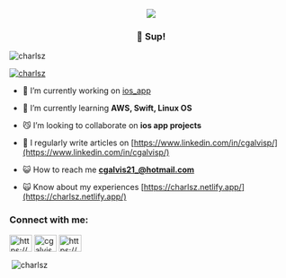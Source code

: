 <p align="center">
  <img src="https://storage.googleapis.com/gweb-uniblog-publish-prod/original_images/Dino_non-birthday_version.gif">
</p>

<h3 align="center">👋 Sup!</h3>

<p align="left"> <img src="https://komarev.com/ghpvc/?username=charlsz&label=Profile%20views&color=0e75b6&style=flat" alt="charlsz" /> </p>

<p align="left"> <a href="https://github.com/ryo-ma/github-profile-trophy"><img src="https://github-profile-trophy.vercel.app/?username=charlsz" alt="charlsz" /></a> </p>

- 🔭 I’m currently working on [ios_app](https://github.com/Charlsz/ios_app)

- 🌱 I’m currently learning **AWS, Swift, Linux OS**

- 😼 I’m looking to collaborate on **ios app projects**

- 📝 I regularly write articles on [https://www.linkedin.com/in/cgalvisp/](https://www.linkedin.com/in/cgalvisp/)

- 😺 How to reach me **cgalvis21_@hotmail.com**

- 🙀 Know about my experiences [https://charlsz.netlify.app/](https://charlsz.netlify.app/)

<h3 align="left">Connect with me:</h3>
<p align="left">
<a href="https://linkedin.com/in/https://www.linkedin.com/in/cgalvisp/" target="blank"><img align="center" src="https://raw.githubusercontent.com/rahuldkjain/github-profile-readme-generator/master/src/images/icons/Social/linked-in-alt.svg" alt="https://www.linkedin.com/in/cgalvisp/" height="30" width="40" /></a>
<a href="https://instagram.com/cgalvis._" target="blank"><img align="center" src="https://raw.githubusercontent.com/rahuldkjain/github-profile-readme-generator/master/src/images/icons/Social/instagram.svg" alt="cgalvis._" height="30" width="40" /></a>
<a href="https://www.youtube.com/c/https://www.youtube.com/@charlswfeelings" target="blank"><img align="center" src="https://raw.githubusercontent.com/rahuldkjain/github-profile-readme-generator/master/src/images/icons/Social/youtube.svg" alt="https://www.youtube.com/@charlswfeelings" height="30" width="40" /></a>
</p>



<p>&nbsp;<img align="center" src="https://github-readme-stats.vercel.app/api?username=charlsz&show_icons=true&locale=en" alt="charlsz" /></p>



